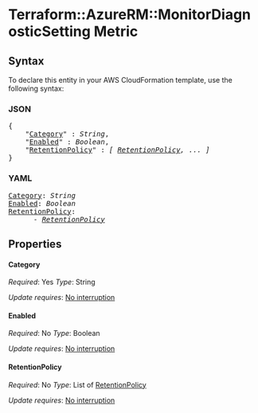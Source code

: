 # Terraform::AzureRM::MonitorDiagnosticSetting Metric

## Syntax

To declare this entity in your AWS CloudFormation template, use the following syntax:

### JSON

<pre>
{
    "<a href="#category" title="Category">Category</a>" : <i>String</i>,
    "<a href="#enabled" title="Enabled">Enabled</a>" : <i>Boolean</i>,
    "<a href="#retentionpolicy" title="RetentionPolicy">RetentionPolicy</a>" : <i>[ <a href="metric-retentionpolicy.md">RetentionPolicy</a>, ... ]</i>
}
</pre>

### YAML

<pre>
<a href="#category" title="Category">Category</a>: <i>String</i>
<a href="#enabled" title="Enabled">Enabled</a>: <i>Boolean</i>
<a href="#retentionpolicy" title="RetentionPolicy">RetentionPolicy</a>: <i>
      - <a href="metric-retentionpolicy.md">RetentionPolicy</a></i>
</pre>

## Properties

#### Category

_Required_: Yes
_Type_: String

_Update requires_: [No interruption](https://docs.aws.amazon.com/AWSCloudFormation/latest/UserGuide/using-cfn-updating-stacks-update-behaviors.html#update-no-interrupt)

#### Enabled

_Required_: No
_Type_: Boolean

_Update requires_: [No interruption](https://docs.aws.amazon.com/AWSCloudFormation/latest/UserGuide/using-cfn-updating-stacks-update-behaviors.html#update-no-interrupt)

#### RetentionPolicy

_Required_: No
_Type_: List of <a href="metric-retentionpolicy.md">RetentionPolicy</a>

_Update requires_: [No interruption](https://docs.aws.amazon.com/AWSCloudFormation/latest/UserGuide/using-cfn-updating-stacks-update-behaviors.html#update-no-interrupt)

